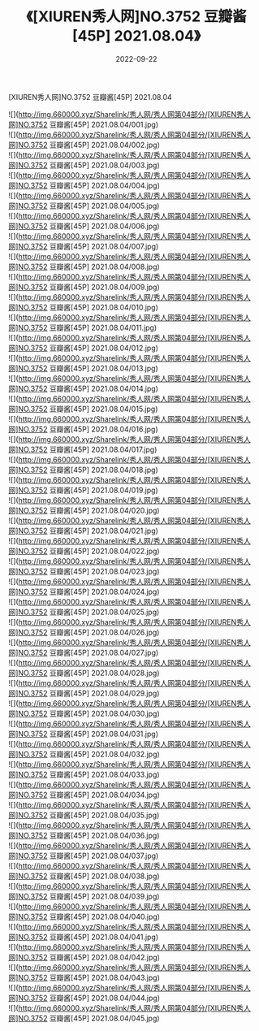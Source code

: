 ﻿---
layout: post
title:  《[XIUREN秀人网]NO.3752 豆瓣酱[45P] 2021.08.04》
date:   2022-09-22
img: http://img.660000.xyz/Sharelink/秀人网/秀人网第04部分/[XIUREN秀人网]NO.3752 豆瓣酱[45P] 2021.08.04/000.jpg
categories: [美女, 清纯, 唯美]
---

[XIUREN秀人网]NO.3752 豆瓣酱[45P] 2021.08.04

 ![](http://img.660000.xyz/Sharelink/秀人网/秀人网第04部分/[XIUREN秀人网]NO.3752 豆瓣酱[45P] 2021.08.04/001.jpg) <br>![](http://img.660000.xyz/Sharelink/秀人网/秀人网第04部分/[XIUREN秀人网]NO.3752 豆瓣酱[45P] 2021.08.04/002.jpg) <br>![](http://img.660000.xyz/Sharelink/秀人网/秀人网第04部分/[XIUREN秀人网]NO.3752 豆瓣酱[45P] 2021.08.04/003.jpg) <br>![](http://img.660000.xyz/Sharelink/秀人网/秀人网第04部分/[XIUREN秀人网]NO.3752 豆瓣酱[45P] 2021.08.04/004.jpg) <br>![](http://img.660000.xyz/Sharelink/秀人网/秀人网第04部分/[XIUREN秀人网]NO.3752 豆瓣酱[45P] 2021.08.04/005.jpg) <br>![](http://img.660000.xyz/Sharelink/秀人网/秀人网第04部分/[XIUREN秀人网]NO.3752 豆瓣酱[45P] 2021.08.04/006.jpg) <br>![](http://img.660000.xyz/Sharelink/秀人网/秀人网第04部分/[XIUREN秀人网]NO.3752 豆瓣酱[45P] 2021.08.04/007.jpg) <br>![](http://img.660000.xyz/Sharelink/秀人网/秀人网第04部分/[XIUREN秀人网]NO.3752 豆瓣酱[45P] 2021.08.04/008.jpg) <br>![](http://img.660000.xyz/Sharelink/秀人网/秀人网第04部分/[XIUREN秀人网]NO.3752 豆瓣酱[45P] 2021.08.04/009.jpg) <br>![](http://img.660000.xyz/Sharelink/秀人网/秀人网第04部分/[XIUREN秀人网]NO.3752 豆瓣酱[45P] 2021.08.04/010.jpg) <br>![](http://img.660000.xyz/Sharelink/秀人网/秀人网第04部分/[XIUREN秀人网]NO.3752 豆瓣酱[45P] 2021.08.04/011.jpg) <br>![](http://img.660000.xyz/Sharelink/秀人网/秀人网第04部分/[XIUREN秀人网]NO.3752 豆瓣酱[45P] 2021.08.04/012.jpg) <br>![](http://img.660000.xyz/Sharelink/秀人网/秀人网第04部分/[XIUREN秀人网]NO.3752 豆瓣酱[45P] 2021.08.04/013.jpg) <br>![](http://img.660000.xyz/Sharelink/秀人网/秀人网第04部分/[XIUREN秀人网]NO.3752 豆瓣酱[45P] 2021.08.04/014.jpg) <br>![](http://img.660000.xyz/Sharelink/秀人网/秀人网第04部分/[XIUREN秀人网]NO.3752 豆瓣酱[45P] 2021.08.04/015.jpg) <br>![](http://img.660000.xyz/Sharelink/秀人网/秀人网第04部分/[XIUREN秀人网]NO.3752 豆瓣酱[45P] 2021.08.04/016.jpg) <br>![](http://img.660000.xyz/Sharelink/秀人网/秀人网第04部分/[XIUREN秀人网]NO.3752 豆瓣酱[45P] 2021.08.04/017.jpg) <br>![](http://img.660000.xyz/Sharelink/秀人网/秀人网第04部分/[XIUREN秀人网]NO.3752 豆瓣酱[45P] 2021.08.04/018.jpg) <br>![](http://img.660000.xyz/Sharelink/秀人网/秀人网第04部分/[XIUREN秀人网]NO.3752 豆瓣酱[45P] 2021.08.04/019.jpg) <br>![](http://img.660000.xyz/Sharelink/秀人网/秀人网第04部分/[XIUREN秀人网]NO.3752 豆瓣酱[45P] 2021.08.04/020.jpg) <br>![](http://img.660000.xyz/Sharelink/秀人网/秀人网第04部分/[XIUREN秀人网]NO.3752 豆瓣酱[45P] 2021.08.04/021.jpg) <br>![](http://img.660000.xyz/Sharelink/秀人网/秀人网第04部分/[XIUREN秀人网]NO.3752 豆瓣酱[45P] 2021.08.04/022.jpg) <br>![](http://img.660000.xyz/Sharelink/秀人网/秀人网第04部分/[XIUREN秀人网]NO.3752 豆瓣酱[45P] 2021.08.04/023.jpg) <br>![](http://img.660000.xyz/Sharelink/秀人网/秀人网第04部分/[XIUREN秀人网]NO.3752 豆瓣酱[45P] 2021.08.04/024.jpg) <br>![](http://img.660000.xyz/Sharelink/秀人网/秀人网第04部分/[XIUREN秀人网]NO.3752 豆瓣酱[45P] 2021.08.04/025.jpg) <br>![](http://img.660000.xyz/Sharelink/秀人网/秀人网第04部分/[XIUREN秀人网]NO.3752 豆瓣酱[45P] 2021.08.04/026.jpg) <br>![](http://img.660000.xyz/Sharelink/秀人网/秀人网第04部分/[XIUREN秀人网]NO.3752 豆瓣酱[45P] 2021.08.04/027.jpg) <br>![](http://img.660000.xyz/Sharelink/秀人网/秀人网第04部分/[XIUREN秀人网]NO.3752 豆瓣酱[45P] 2021.08.04/028.jpg) <br>![](http://img.660000.xyz/Sharelink/秀人网/秀人网第04部分/[XIUREN秀人网]NO.3752 豆瓣酱[45P] 2021.08.04/029.jpg) <br>![](http://img.660000.xyz/Sharelink/秀人网/秀人网第04部分/[XIUREN秀人网]NO.3752 豆瓣酱[45P] 2021.08.04/030.jpg) <br>![](http://img.660000.xyz/Sharelink/秀人网/秀人网第04部分/[XIUREN秀人网]NO.3752 豆瓣酱[45P] 2021.08.04/031.jpg) <br>![](http://img.660000.xyz/Sharelink/秀人网/秀人网第04部分/[XIUREN秀人网]NO.3752 豆瓣酱[45P] 2021.08.04/032.jpg) <br>![](http://img.660000.xyz/Sharelink/秀人网/秀人网第04部分/[XIUREN秀人网]NO.3752 豆瓣酱[45P] 2021.08.04/033.jpg) <br>![](http://img.660000.xyz/Sharelink/秀人网/秀人网第04部分/[XIUREN秀人网]NO.3752 豆瓣酱[45P] 2021.08.04/034.jpg) <br>![](http://img.660000.xyz/Sharelink/秀人网/秀人网第04部分/[XIUREN秀人网]NO.3752 豆瓣酱[45P] 2021.08.04/035.jpg) <br>![](http://img.660000.xyz/Sharelink/秀人网/秀人网第04部分/[XIUREN秀人网]NO.3752 豆瓣酱[45P] 2021.08.04/036.jpg) <br>![](http://img.660000.xyz/Sharelink/秀人网/秀人网第04部分/[XIUREN秀人网]NO.3752 豆瓣酱[45P] 2021.08.04/037.jpg) <br>![](http://img.660000.xyz/Sharelink/秀人网/秀人网第04部分/[XIUREN秀人网]NO.3752 豆瓣酱[45P] 2021.08.04/038.jpg) <br>![](http://img.660000.xyz/Sharelink/秀人网/秀人网第04部分/[XIUREN秀人网]NO.3752 豆瓣酱[45P] 2021.08.04/039.jpg) <br>![](http://img.660000.xyz/Sharelink/秀人网/秀人网第04部分/[XIUREN秀人网]NO.3752 豆瓣酱[45P] 2021.08.04/040.jpg) <br>![](http://img.660000.xyz/Sharelink/秀人网/秀人网第04部分/[XIUREN秀人网]NO.3752 豆瓣酱[45P] 2021.08.04/041.jpg) <br>![](http://img.660000.xyz/Sharelink/秀人网/秀人网第04部分/[XIUREN秀人网]NO.3752 豆瓣酱[45P] 2021.08.04/042.jpg) <br>![](http://img.660000.xyz/Sharelink/秀人网/秀人网第04部分/[XIUREN秀人网]NO.3752 豆瓣酱[45P] 2021.08.04/043.jpg) <br>![](http://img.660000.xyz/Sharelink/秀人网/秀人网第04部分/[XIUREN秀人网]NO.3752 豆瓣酱[45P] 2021.08.04/044.jpg) <br>![](http://img.660000.xyz/Sharelink/秀人网/秀人网第04部分/[XIUREN秀人网]NO.3752 豆瓣酱[45P] 2021.08.04/045.jpg) <br>